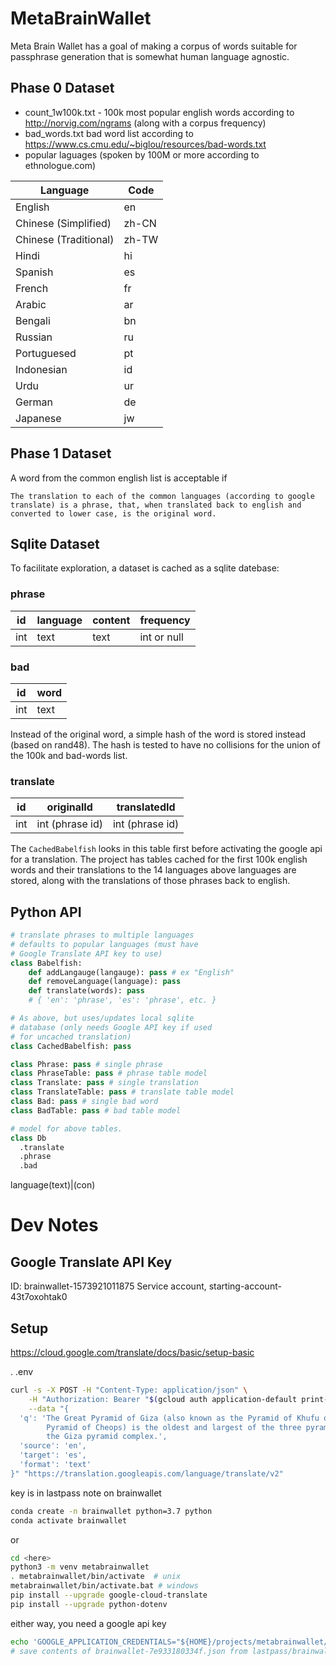 # MetaBrainWallet

Meta Brain Wallet has a goal of making a corpus of words suitable for passphrase generation that is somewhat human language agnostic.

## Phase 0 Dataset

- count_1w100k.txt - 100k most popular english words according to http://norvig.com/ngrams (along with a corpus frequency)
- bad_words.txt bad word list according to
https://www.cs.cmu.edu/~biglou/resources/bad-words.txt
- popular laguages (spoken by 100M or more according to ethnologue.com)

|Language             |Code |
|---------------------|-----|
|English              |en   |
|Chinese (Simplified) |zh-CN|
|Chinese (Traditional)|zh-TW|
|Hindi                |hi   |
|Spanish              |es   |
|French               |fr   |
|Arabic               |ar   |
|Bengali              |bn   |
|Russian              |ru   |
|Portuguesed          |pt   |
|Indonesian           |id   |
|Urdu                 |ur   |
|German               |de   |
|Japanese             |jw   |


## Phase 1 Dataset

A word from the common english list is acceptable if 

    The translation to each of the common languages (according to google translate) is a phrase, that, when translated back to english and converted to lower case, is the original word.

## Sqlite Dataset

To facilitate exploration, a dataset is cached as a sqlite datebase:

### phrase
|id|language|content|frequency
|----|----|----|----|
|int|text|text|int or null|

### bad
|id|word|
|----|----|
|int|text|

Instead of the original word, a simple hash of the word is stored instead (based on rand48).  The hash is tested to have no collisions for the union of the 100k and bad-words list.

### translate
|id|originalId|translatedId|
|---|---|---|
|int|int (phrase id)|int (phrase id)|

The `CachedBabelfish` looks in this table first before activating the google api for a translation.  The project has tables cached for the first 100k english words and their translations to the 14 languages above languages are stored, along with the translations of those phrases back to english.


## Python API

```python
# translate phrases to multiple languages
# defaults to popular languages (must have
# Google Translate API key to use)
class Babelfish:
    def addLangauge(langauge): pass # ex "English"
    def removeLanguage(language): pass
    def translate(words): pass
    # { 'en': 'phrase', 'es': 'phrase', etc. }

# As above, but uses/updates local sqlite
# database (only needs Google API key if used
# for uncached translation)
class CachedBabelfish: pass

class Phrase: pass # single phrase
class PhraseTable: pass # phrase table model
class Translate: pass # single translation
class TranslateTable: pass # translate table model
class Bad: pass # single bad word
class BadTable: pass # bad table model

# model for above tables.
class Db
  .translate
  .phrase
  .bad


```


language(text)|(con)

# Dev Notes
## Google Translate API Key

ID: brainwallet-1573921011875
Service account, starting-account-43t7oxohtak0

## Setup

https://cloud.google.com/translate/docs/basic/setup-basic

. .env

```bash
curl -s -X POST -H "Content-Type: application/json" \
    -H "Authorization: Bearer "$(gcloud auth application-default print-access-token) \
    --data "{
  'q': 'The Great Pyramid of Giza (also known as the Pyramid of Khufu or the
        Pyramid of Cheops) is the oldest and largest of the three pyramids in
        the Giza pyramid complex.',
  'source': 'en',
  'target': 'es',
  'format': 'text'
}" "https://translation.googleapis.com/language/translate/v2"
```

key is in lastpass note on brainwallet
```bash
conda create -n brainwallet python=3.7 python
conda activate brainwallet
```
or

```bash
cd <here>
python3 -m venv metabrainwallet
. metabrainwallet/bin/activate  # unix 
metabrainwallet/bin/activate.bat # windows
pip install --upgrade google-cloud-translate
pip install --upgrade python-dotenv
```
either way, you need a google api key

```bash
echo 'GOOGLE_APPLICATION_CREDENTIALS="${HOME}/projects/metabrainwallet/brainwallet-7e933180334f.json"' > .env
# save contents of brainwallet-7e933180334f.json from lastpass/brainwallet to brainwallet-7e933180334f.json
```

